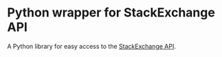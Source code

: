 Python wrapper for StackExchange API
====================================

A Python library for easy access to the [StackExchange API](http://api.stackexchange.com/).

